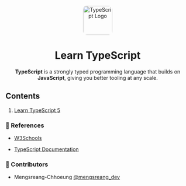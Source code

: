 <p align="center">
  <a href="https://www.typescriptlang.org" target="blank"><img style="border-radius: 10px;" src="./doc-images/typescript-logo.png" width="80" alt="TypeScript Logo" /></a>
</p>

<h1 align="center">Learn TypeScript</h1>

<p align="center">
  <b>TypeScript</b> is a strongly typed programming language that builds on <b>JavaScript</b>, giving you better tooling at any scale.
</p>

## Contents

1. [Learn TypeScript 5](./typescript5/docs/README.md)

### 📜 References

- [W3Schools](https://www.w3schools.com/typescript)

- [TypeScript Documentation](https://www.typescriptlang.org/docs)

### 🤝 Contributors

- Mengsreang-Chhoeung [@mengsreang_dev](https://twitter.com/mengsreang_dev)
